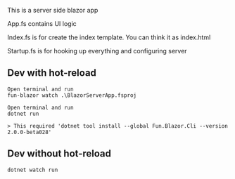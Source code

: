 This is a server side blazor app

App.fs contains UI logic

Index.fs is for create the index template. You can think it as index.html

Startup.fs is for hooking up everything and configuring server


## Dev with hot-reload

    Open terminal and run
    fun-blazor watch .\BlazorServerApp.fsproj

    Open terminal and run
    dotnet run

    > This required 'dotnet tool install --global Fun.Blazor.Cli --version 2.0.0-beta028'
    
## Dev without hot-reload

    dotnet watch run